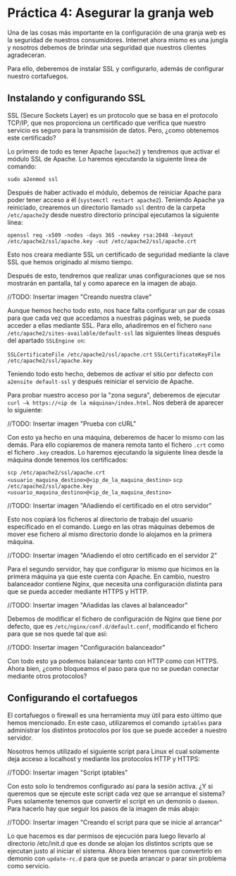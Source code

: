 # Práctica 4: Asegurar la granja web

Una de las cosas más importante en la configuración de una granja web es la seguridad de nuestros consumidores. Internet ahora mismo es una jungla y nosotros debemos de brindar una seguridad que nuestros clientes agradeceran.

Para ello, deberemos de instalar SSL y configurarlo, además de configurar nuestro cortafuegos.

## Instalando y configurando SSL

SSL (Secure Sockets Layer) es un protocolo que se basa en el protocolo TCP/IP, que nos proporciona un certificado que verifica que nuestro servicio es seguro para la transmisión de datos. Pero, ¿como obtenemos este certificado?

Lo primero de todo es tener Apache (`apache2`) y tendremos que activar el módulo SSL de Apache. Lo haremos ejecutando la siguiente linea de comando:

`sudo a2enmod ssl`

Después de haber activado el módulo, debemos de reiniciar Apache para poder tener acceso a él (`systemctl restart apache2`). Teniendo Apache ya reiniciado, crearemos un directorio llamado `ssl` dentro de la carpeta `/etc/apache2`y desde nuestro directorio principal ejecutamos la siguiente línea:

`openssl req -x509 -nodes -days 365 -newkey rsa:2048 -keyout /etc/apache2/ssl/apache.key -out /etc/apache2/ssl/apache.crt`

Esto nos creara mediante SSL un certificado de seguridad mediante la clave SSL que hemos originado al mismo tiempo.

Después de esto, tendremos que realizar unas configuraciones que se nos mostrarán en pantalla, tal y como aparece en la imagen de abajo.

//TODO: Insertar imagen "Creando nuestra clave"

Aunque hemos hecho todo esto, nos hace falta configurar un par de cosas para que cada vez que accedamos a nuestras páginas web, se pueda acceder a ellas mediante SSL. Para ello, añadiremos en el fichero `nano /etc/apache2/sites-available/default-ssl` las siguientes líneas después del apartado `SSLEngine on`:

`SSLCertificateFile /etc/apache2/ssl/apache.crt`
`SSLCertificateKeyFile /etc/apache2/ssl/apache.key`

Teniendo todo esto hecho, debemos de activar el sitio por defecto con `a2ensite default-ssl` y después reiniciar el servicio de Apache.

Para probar nuestro acceso por la "zona segura", deberemos de ejecutar `curl –k https://<ip de la máquina>/index.html`. Nos deberá de aparecer lo siguiente:

//TODO: Insertar imagen "Prueba con cURL"

Con esto ya hecho en una máquina, deberemos de hacer lo mismo con las demás. Para ello copiaremos de manera remota tanto el fichero `.crt` como el fichero `.key` creados. Lo haremos ejecutando la siguiente línea desde la máquina donde tenemos los certificados:

`scp /etc/apache2/ssl/apache.crt <usuario_maquina_destino>@<ip_de_la_maquina_destino>`
`scp /etc/apache2/ssl/apache.key <usuario_maquina_destino>@<ip_de_la_maquina_destino>`

//TODO: Insertar imagen "Añadiendo el certificado en el otro servidor"

Esto nos copiará los ficheros al directorio de trabajo del usuario especificado en el comando. Luego en las otras máquinas debemos de mover ese fichero al mismo directorio donde lo alojamos en la primera máquina.

//TODO: Insertar imagen "Añadiendo el otro certificado en el servidor 2"

Para el segundo servidor, hay que configurar lo mismo que hicimos en la primera máquina ya que este cuenta con Apache. En cambio, nuestro balanceador contiene Nginx, que necesita una configuración distinta para que se pueda acceder mediante HTTPS y HTTP.

//TODO: Insertar imagen "Añadidas las claves al balanceador"

Debemos de modificar el fichero de configuración de Nginx que tiene por defecto, que es `/etc/nginx/conf.d/default.conf`, modificando el fichero para que se nos quede tal que así:

//TODO: Insertar imagen "Configuración balanceador"

Con todo esto ya podemos balancear tanto con HTTP como con HTTPS. Ahora bien, ¿como bloqueamos el paso para que no se puedan conectar mediante otros protocolos?

## Configurando el cortafuegos

El cortafuegos o firewall es una herramienta muy útil para esto último que hemos mencionado. En este caso, utilizaremos el comando `iptables` para administrar los distintos protocolos por los que se puede acceder a nuestro servidor.

Nosotros hemos utilizado el siguiente script para Linux el cual solamente deja acceso a localhost y mediante los protocolos HTTP y HTTPS:

//TODO: Insertar imagen "Script iptables"

Con esto solo lo tendremos configurado así para la sesión activa. ¿Y si queremos que se ejecute este script cada vez que se arranque el sistema? Pues solamente tenemos que convertir el script en un demonio o `daemon`. Para hacerlo hay que seguir los pasos de la imagen de más abajo:

//TODO: Insertar imagen "Creando el script para que se inicie al arrancar"

Lo que hacemos es dar permisos de ejecución para luego llevarlo al directorio /etc/init.d que es donde se alojan los distintos scripts que se ejecutan justo al iniciar el sistema. Ahora bien tenemos que convertirlo en demonio con `update-rc.d` para que se pueda arrancar o parar sin problema como servicio.